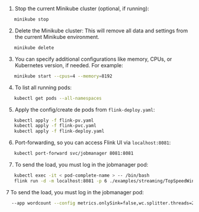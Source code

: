 1. Stop the current Minikube cluster (optional, if running):
```bash
   minikube stop
```
2. Delete the Minikube cluster:
   This will remove all data and settings from the current Minikube environment.
```bash
   minikube delete
```
3. You can specify additional configurations like memory, CPUs, or Kubernetes version, if needed. For example:
```bash
   minikube start --cpus=4 --memory=8192
```
4. To list all running pods:
```bash
   kubectl get pods --all-namespaces
```
5. Apply the config/create de pods from `flink-deploy.yaml`:
```bash
   kubectl apply -f flink-pv.yaml
   kubectl apply -f flink-pvc.yaml
   kubectl apply -f flink-deploy.yaml
```
6. Port-forwarding, so you can access Flink UI via `localhost:8081`:
```bash
   kubectl port-forward svc/jobmanager 8081:8081
```
7. To send the load, you must log in the jobmanager pod:
```bash
   kubectl exec -it < pod-complete-name > -- /bin/bash
   flink run -d -m localhost:8081 -p 6 ./examples/streaming/TopSpeedWindowing.jar
```

7 To send the load, you must log in the jobmanager pod:
```bash
  --app wordcount --config metrics.onlySink=false,wc.splitter.threads=2,wc.source.path=/opt/flink/book.dat,wc.parser.threads=1,metrics.enabled=true,wc.counter.threads=1,metrics.output=/metrics/stream/WC/,wc.kafka.source.topic=books,wc.kafka.zookeeper.host=10.32.45.44:9092,wc.sink.threads=1,wc.source.class=flink.source.FileSource,wc.source.threads=1,wc.sink.class=flink.sink.ConsoleSink,metrics.interval.unit=seconds,wc.runtime_sec=60
```

